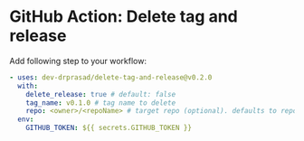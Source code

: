 # GitHub Action: Delete tag and release

Add following step to your workflow:

```yaml
- uses: dev-drprasad/delete-tag-and-release@v0.2.0
  with:
    delete_release: true # default: false
    tag_name: v0.1.0 # tag name to delete
    repo: <owner>/<repoName> # target repo (optional). defaults to repo running this action
  env:
    GITHUB_TOKEN: ${{ secrets.GITHUB_TOKEN }}
```



